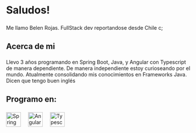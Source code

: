 <h1 align="left">Saludos!</h1>

###

<p align="left">Me llamo Belen Rojas. FullStack dev reportandose desde Chile c;</p>

###

<h2 align="left">Acerca de mi</h2>

###

<p align="left">Llevo 3 años programando en Spring Boot, Java, y Angular con Typescript de manera dependiente. De manera independiente estoy curioseando por el mundo. Atualmente consolidando mis conocimientos en Frameworks Java. Dicen que tengo buen inglés</p>

###

<h2 align="left">Programo en:</h2>

###

<div align="left">
  <img src="https://img.icons8.com/?size=100&id=90519&format=png&color=000000" height="40" alt="Spring Boot logo"  />
  <img width="12" />
  <img src="https://img.icons8.com/?size=100&id=71257&format=png&color=000000" height="40" alt="Angular logo"  />
  <img width="12" />
  <img src="https://img.icons8.com/?size=100&id=nCj4PvnCO0tZ&format=png&color=000000" height="40" alt="Typescript logo"  />
  <img width="12" />
</div>

###
